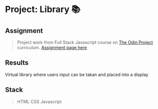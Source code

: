 # Project: Library :books:

## Assignment

> Project work from Full Stack Javascript course on [The Odin Project](https://www.theodinproject.com) curriculum.
> [Assignment page here](https://www.theodinproject.com/paths/full-stack-javascript/courses/javascript/lessons/library)

## Results

Virtual library where users input can be takan and placed into a display

## Stack

> HTML
> CSS
> Javascript
